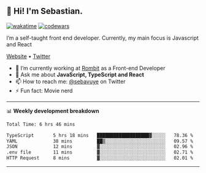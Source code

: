 ## 👋 Hi! I'm Sebastian.

[![wakatime](https://wakatime.com/badge/user/df0036c6-328a-4a39-be9b-e49417ed22a1.svg)](https://wakatime.com/@df0036c6-328a-4a39-be9b-e49417ed22a1)
[![codewars](https://www.codewars.com/users/sebavuye/badges/small)](https://www.codewars.com/users/sebavuye)

I’m a self-taught front end developer. Currently, my main focus is Javascript and React

[Website](https://sebastianvuye.be) • [Twitter](https://twitter.com/sebavuye)

- 🔭 I’m currently working at [Rombit](https://rombit.com/) as a Front-end Developer
- 💬 Ask me about **JavaScript, TypeScript and React**
- 📫 How to reach me: [@sebavuye](https://twitter.com/sebavuye) on Twitter
- ⚡ Fun fact: Movie nerd

-------

📊 **Weekly development breakdown**

<!--START_SECTION:waka-->

```txt
Total Time: 6 hrs 46 mins

TypeScript       5 hrs 18 mins   ███████████████████▓░░░░░   78.36 %
YAML             38 mins         ██▒░░░░░░░░░░░░░░░░░░░░░░   09.57 %
JSON             12 mins         ▓░░░░░░░░░░░░░░░░░░░░░░░░   02.96 %
.env file        11 mins         ▓░░░░░░░░░░░░░░░░░░░░░░░░   02.71 %
HTTP Request     8 mins          ▓░░░░░░░░░░░░░░░░░░░░░░░░   02.01 %
```

<!--END_SECTION:waka-->
-------
